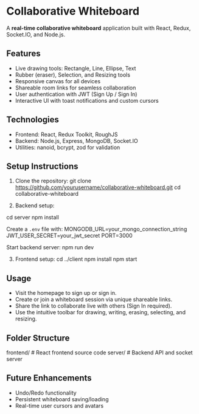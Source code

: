 # Collaborative Whiteboard

A **real-time collaborative whiteboard** application built with React, Redux, Socket.IO, and Node.js.

## Features

- Live drawing tools: Rectangle, Line, Ellipse, Text
- Rubber (eraser), Selection, and Resizing tools
- Responsive canvas for all devices
- Shareable room links for seamless collaboration
- User authentication with JWT (Sign Up / Sign In)
- Interactive UI with toast notifications and custom cursors

## Technologies

- Frontend: React, Redux Toolkit, RoughJS
- Backend: Node.js, Express, MongoDB, Socket.IO
- Utilities: nanoid, bcrypt, zod for validation

## Setup Instructions

1. Clone the repository:
git clone https://github.com/yourusername/collaborative-whiteboard.git
cd collaborative-whiteboard



2. Backend setup:
   
cd server
npm install

Create a `.env` file with:
MONGODB_URL=your_mongo_connection_string
JWT_USER_SECRET=your_jwt_secret
PORT=3000

  Start backend server:
  npm run dev


3. Frontend setup:
cd ../client
npm install
npm start



## Usage

- Visit the homepage to sign up or sign in.
- Create or join a whiteboard session via unique shareable links.
- Share the link to collaborate live with others (Sign In required).
- Use the intuitive toolbar for drawing, writing, erasing, selecting, and resizing.

## Folder Structure

frontend/ # React frontend source code
server/ # Backend API and socket server



## Future Enhancements

- Undo/Redo functionality
- Persistent whiteboard saving/loading
- Real-time user cursors and avatars
